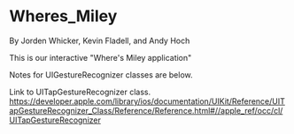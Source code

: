 Wheres_Miley
============
By Jorden Whicker, Kevin Fladell, and Andy Hoch

This is our interactive "Where's Miley application"

Notes for UIGestureRecognizer classes are below.

Link to UITapGestureRecognizer class.
https://developer.apple.com/library/ios/documentation/UIKit/Reference/UITapGestureRecognizer_Class/Reference/Reference.html#//apple_ref/occ/cl/UITapGestureRecognizer

